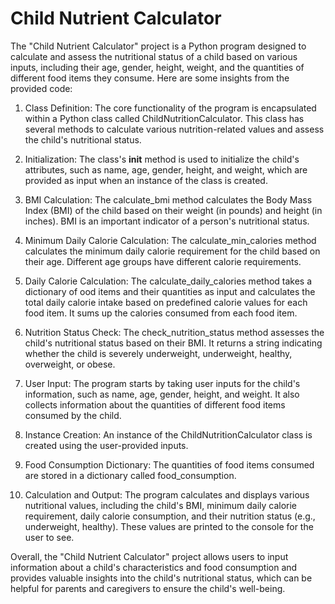 
# Child Nutrient Calculator

The "Child Nutrient Calculator" project is a Python program designed to calculate and assess the nutritional status of a child based on various inputs, including their age, gender, height, weight, and the quantities of different food items they consume. Here are some insights from the provided code:

1. Class Definition: The core functionality of the program is encapsulated within a Python class called ChildNutritionCalculator. This class has several methods to calculate various nutrition-related values and assess the child's nutritional status.

2. Initialization: The class's __init__ method is used to initialize the child's attributes, such as name, age, gender, height, and weight, which are provided as input when an instance of the class is created.

3. BMI Calculation: The calculate_bmi method calculates the Body Mass Index (BMI) of the child based on their weight (in pounds) and height (in inches). BMI is an important indicator of a person's nutritional status.

4. Minimum Daily Calorie Calculation: The calculate_min_calories method calculates the minimum daily calorie requirement for the child based on their age. Different age groups have different calorie requirements.

5. Daily Calorie Calculation: The calculate_daily_calories method takes a dictionary of ood items and their quantities as input and calculates the total daily calorie intake based on predefined calorie values for each food item. It sums up the calories consumed from each food item.

6. Nutrition Status Check: The check_nutrition_status method assesses the child's nutritional status based on their BMI. It returns a string indicating whether the child is severely underweight, underweight, healthy, overweight, or obese.

7. User Input: The program starts by taking user inputs for the child's information, such as name, age, gender, height, and weight. It also collects information about the quantities of different food items consumed by the child.

8. Instance Creation: An instance of the ChildNutritionCalculator class is created using the user-provided inputs.

9. Food Consumption Dictionary: The quantities of food items consumed are stored in a dictionary called food_consumption.

10. Calculation and Output: The program calculates and displays various nutritional values, including the child's BMI, minimum daily calorie requirement, daily calorie consumption, and their nutrition status (e.g., underweight, healthy). These values are printed to the console for the user to see.

Overall, the "Child Nutrient Calculator" project allows users to input information about a child's characteristics and food consumption and provides valuable insights into the child's nutritional status, which can be helpful for parents and caregivers to ensure the child's well-being.
